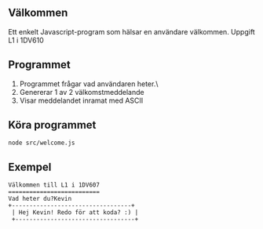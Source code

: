 ## Välkommen

Ett enkelt Javascript-program som hälsar en användare välkommen.
Uppgift L1 i 1DV610

## Programmet

1. Programmet frågar vad användaren heter.\
2. Genererar 1 av 2 välkomstmeddelande
3. Visar meddelandet inramat med ASCII

## Köra programmet

```
node src/welcome.js
```

## Exempel

```
Välkommen till L1 i 1DV607
==========================
Vad heter du?Kevin
+----------------------------------+
 | Hej Kevin! Redo för att koda? :) |
 +----------------------------------+ 
 ```
